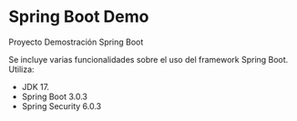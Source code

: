 # Spring Boot Demo
Proyecto Demostración Spring Boot

Se incluye varias funcionalidades sobre el uso del framework Spring Boot. Utiliza:
* JDK 17.
* Spring Boot 3.0.3
* Spring Security 6.0.3
